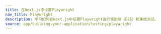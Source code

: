 ```yaml
---
title: 在Next.js中设置Playwright
nav_title: Playwright
description: 学习如何在Next.js中设置Playwright进行端到端（E2E）和集成测试。
source: app/building-your-application/testing/playwright
---
```


